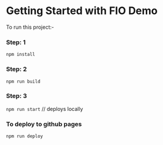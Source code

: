 # Getting Started with FIO Demo

To run this project:-

### Step: 1

`npm install`

### Step: 2

`npm run build`

### Step: 3

`npm run start`  // deploys locally

### To deploy to github pages

`npm run deploy`
